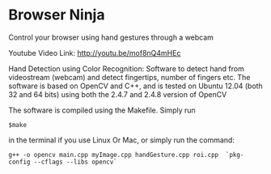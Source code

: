 Browser Ninja
====

Control your browser using hand gestures through a webcam

Youtube Video Link:	http://youtu.be/mof8nQ4mHEc



Hand Detection using Color Recognition:
Software to detect hand from videostream (webcam) and detect fingertips, number of fingers etc.
The software is based on OpenCV and C++, and is tested on Ubuntu 12.04 (both 32 and 64 bits) using both the 2.4.7 and 2.4.8 version 
of OpenCV



The software is compiled using the Makefile. Simply run 

	$make


in the terminal if you use Linux Or Mac, or simply run the command:

	g++ -o opencv main.cpp myImage.cpp handGesture.cpp roi.cpp  `pkg-config --cflags --libs opencv` 
